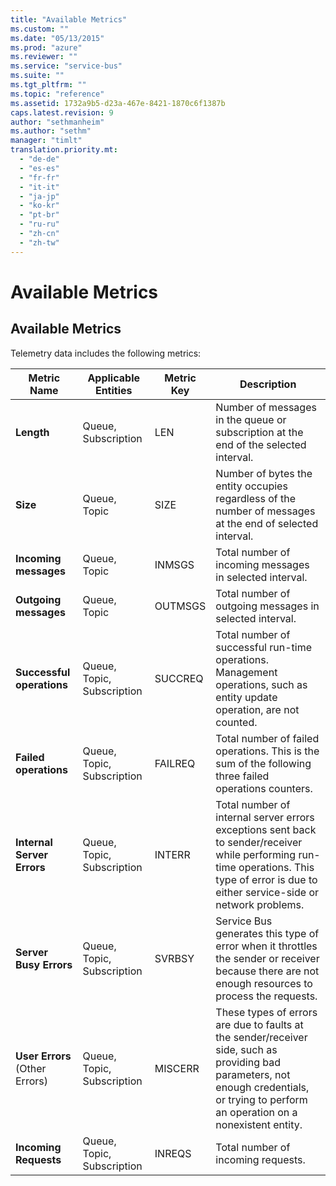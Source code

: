 ```yaml
---
title: "Available Metrics"
ms.custom: ""
ms.date: "05/13/2015"
ms.prod: "azure"
ms.reviewer: ""
ms.service: "service-bus"
ms.suite: ""
ms.tgt_pltfrm: ""
ms.topic: "reference"
ms.assetid: 1732a9b5-d23a-467e-8421-1870c6f1387b
caps.latest.revision: 9
author: "sethmanheim"
ms.author: "sethm"
manager: "timlt"
translation.priority.mt: 
  - "de-de"
  - "es-es"
  - "fr-fr"
  - "it-it"
  - "ja-jp"
  - "ko-kr"
  - "pt-br"
  - "ru-ru"
  - "zh-cn"
  - "zh-tw"
---
```

# Available Metrics
## Available Metrics  
 Telemetry data includes the following metrics:  
  
|Metric Name|Applicable Entities|Metric Key|Description|  
|-----------------|-------------------------|----------------|-----------------|  
|**Length**|Queue, Subscription|LEN|Number of messages in the queue or subscription at the end of the selected interval.|  
|**Size**|Queue, Topic|SIZE|Number of bytes the entity occupies regardless of the number of messages at the end of selected interval.|  
|**Incoming messages**|Queue, Topic|INMSGS|Total number of incoming messages in selected interval.|  
|**Outgoing messages**|Queue, Topic|OUTMSGS|Total number of outgoing messages in selected interval.|  
|**Successful operations**|Queue, Topic, Subscription|SUCCREQ|Total number of successful run-time operations. Management operations, such as entity update operation, are not counted.|  
|**Failed operations**|Queue, Topic, Subscription|FAILREQ|Total number of failed operations. This is the sum of the following three failed operations counters.|  
|**Internal Server Errors**|Queue, Topic, Subscription|INTERR|Total number of internal server errors exceptions sent back to sender/receiver while performing run-time operations. This type of error is due to either service-side or network problems.|  
|**Server Busy Errors**|Queue, Topic, Subscription|SVRBSY|Service Bus generates this type of error when it throttles the sender or receiver because there are not enough resources to process the requests.|  
|**User Errors** (Other Errors)|Queue, Topic, Subscription|MISCERR|These types of errors are due to faults at the sender/receiver side, such as providing bad parameters, not enough credentials, or trying to perform an operation on a nonexistent entity.|  
|**Incoming Requests**|Queue, Topic, Subscription|INREQS|Total number of incoming requests.|